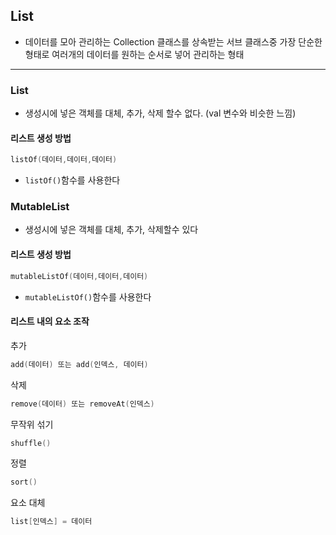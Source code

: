 ## List
- 데이터를 모아 관리하는 Collection 클래스를 상속받는 서브 클래스중 가장 단순한 형태로 여러개의 데이터를 원하는 순서로 넣어 관리하는 형태
---
### List
- 생성시에 넣은 객체를 대체, 추가, 삭제 할수 없다. (val 변수와 비슷한 느낌)
#### 리스트 생성 방법
```kotlin
listOf(데이터,데이터,데이터)
```
- `listOf()`함수를 사용한다

### MutableList
- 생성시에 넣은 객체를 대체, 추가, 삭제할수 있다
#### 리스트 생성 방법
```kotlin
mutableListOf(데이터,데이터,데이터)
```
- `mutableListOf()`함수를 사용한다
#### 리스트 내의 요소 조작
추가
```kotlin
add(데이터) 또는 add(인덱스, 데이터)
```
삭제
```kotlin
remove(데이터) 또는 removeAt(인덱스)
```
무작위 섞기
```kotlin
shuffle()
```
정렬
```kotlin
sort()
```
요소 대체
```kotlin
list[인덱스] = 데이터
```